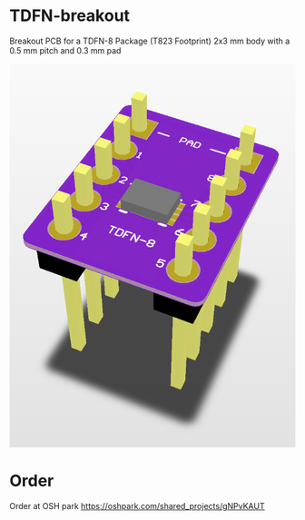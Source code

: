 # TDFN-breakout
Breakout PCB for a TDFN-8 Package (T823 Footprint) 2x3 mm body with a 0.5 mm pitch and 0.3 mm pad

![Alt text](/Screenshots/PCB_3D.png?raw=true "PCB 3D")

# Order
Order at OSH park https://oshpark.com/shared_projects/gNPvKAUT

